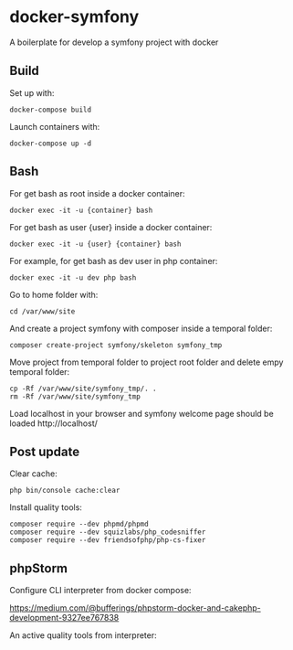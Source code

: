 # docker-symfony

A boilerplate for develop a symfony project with docker

## Build

Set up with:

```
docker-compose build
```

Launch containers with:

```
docker-compose up -d
```

## Bash

For get bash as root inside a docker container:

```
docker exec -it -u {container} bash
```

For get bash as user {user} inside a docker container:

```
docker exec -it -u {user} {container} bash
```

For example, for get bash as dev user in php container:

```
docker exec -it -u dev php bash
```

Go to home folder with:

```
cd /var/www/site
```

And create a project symfony with composer inside a temporal folder:

```
composer create-project symfony/skeleton symfony_tmp
```

Move project from temporal folder to project root folder and delete empy temporal folder:
```
cp -Rf /var/www/site/symfony_tmp/. .
rm -Rf /var/www/site/symfony_tmp
```


Load localhost in your browser and symfony welcome page should be loaded
http://localhost/


## Post update

Clear cache:
```
php bin/console cache:clear
```

Install quality tools:
```
composer require --dev phpmd/phpmd
composer require --dev squizlabs/php_codesniffer
composer require --dev friendsofphp/php-cs-fixer
```

## phpStorm
Configure CLI interpreter from docker compose:

https://medium.com/@bufferings/phpstorm-docker-and-cakephp-development-9327ee767838

An active quality tools from interpreter:
